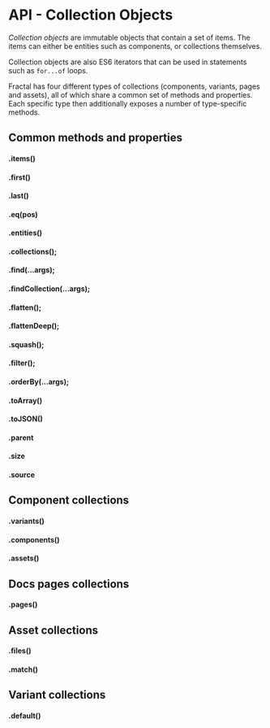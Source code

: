# API - Collection Objects

*Collection objects* are immutable objects that contain a set of items. The items can either be entities such as components, or collections themselves.

Collection objects are also ES6 iterators that can be used in statements such as `for...of` loops.

Fractal has four different types of collections (components, variants, pages and assets), all of which share a common set of methods and properties. Each specific type then additionally exposes a number of type-specific methods.

<!-- START doctoc -->
<!-- END doctoc -->

## Common methods and properties

#### .items()

#### .first()

#### .last()

#### .eq(pos)

#### .entities()

#### .collections();

#### .find(...args);

#### .findCollection(...args);

#### .flatten();

#### .flattenDeep();

#### .squash();

#### .filter();

#### .orderBy(...args);

#### .toArray()

#### .toJSON()

#### .parent

#### .size

#### .source


## Component collections

#### .variants()

#### .components()

#### .assets()


## Docs pages collections

#### .pages()


## Asset collections

#### .files()

#### .match()


## Variant collections

#### .default()
